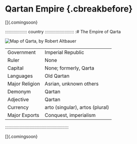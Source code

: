 # Qartan Empire {.cbreakbefore}

[]{.comingsoon}

:::::::::::::::::: country ::::::::::::::::::::::::
:# The Empire of Qarta

![Map of Qarta, by Robert Altbauer](assets/Maps/Details/World/Qarta.jpg "Map of Qarta, by Robert Altbauer")

|                |                                 |
| -------------- | ------------------------------- |
| Government     | Imperial Republic               |
| Ruler          | None                            |
| Capital        | None; formerly, Qarta           |
| Languages      | Old Qartan                      |
| Major Religion | Asrian, unknown others          |
| Demonym        | Qartan                          |
| Adjective      | Qartan                          |
| Currency       | arto (singular), artos (plural) | 
| Major Exports  | Conquest, imperialism           |
::::::::::::::::::::::::::::::::::::::::::::::::::::

[]{.comingsoon}

